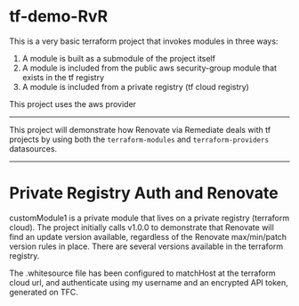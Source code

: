 # tf-demo-RvR

This is a very basic terraform project that invokes modules in three ways:

1. A module is built as a submodule of the project itself
2. A module is included from the public aws security-group module that exists in the tf registry
3. A module is included from a private registry (tf cloud registry)

This project uses the aws provider


----

This project will demonstrate how Renovate via Remediate deals with tf projects by using both the `terraform-modules` and `terraform-providers` datasources.

---

# Private Registry Auth and Renovate

customModule1 is a private module that lives on a private registry (terraform cloud). The project initially calls v1.0.0 to demonstrate that Renovate will find an update version available, regardless of the Renovate max/min/patch version rules in place. There are several versions available in the terraform registry.

The .whitesource file has been configured to matchHost at the terraform cloud url, and authenticate using my username and an encrypted API token, generated on TFC.